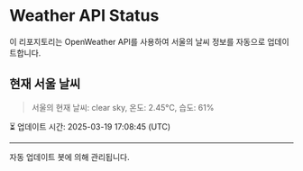 
# Weather API Status

이 리포지토리는 OpenWeather API를 사용하여 서울의 날씨 정보를 자동으로 업데이트합니다.

## 현재 서울 날씨
> 서울의 현재 날씨: clear sky, 온도: 2.45°C, 습도: 61%

⏳ 업데이트 시간: 2025-03-19 17:08:45 (UTC)

---
자동 업데이트 봇에 의해 관리됩니다.
